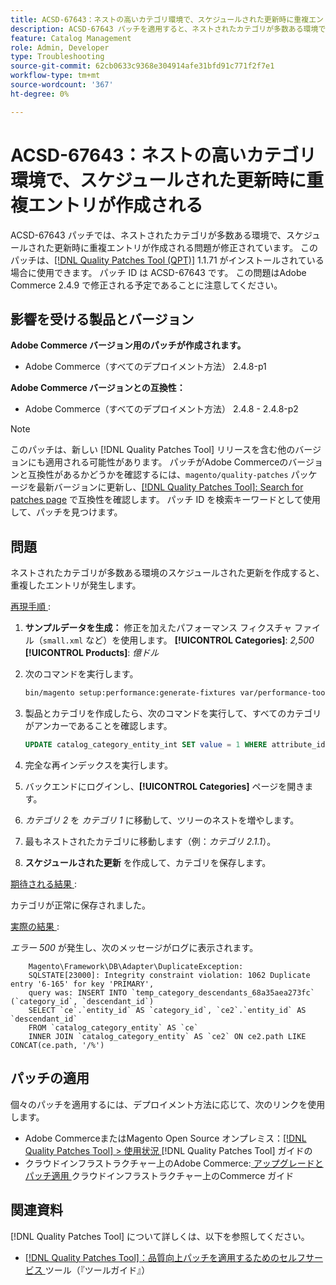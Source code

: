 ```yaml
---
title: ACSD-67643：ネストの高いカテゴリ環境で、スケジュールされた更新時に重複エントリが作成される
description: ACSD-67643 パッチを適用すると、ネストされたカテゴリが多数ある環境で、スケジュールされた更新時に重複エントリが作成されるAdobe Commerceの問題が修正されます。
feature: Catalog Management
role: Admin, Developer
type: Troubleshooting
source-git-commit: 62cb0633c9368e304914afe31bfd91c771f2f7e1
workflow-type: tm+mt
source-wordcount: '367'
ht-degree: 0%

---
```



# ACSD-67643：ネストの高いカテゴリ環境で、スケジュールされた更新時に重複エントリが作成される

ACSD-67643 パッチでは、ネストされたカテゴリが多数ある環境で、スケジュールされた更新時に重複エントリが作成される問題が修正されています。 このパッチは、[[!DNL Quality Patches Tool (QPT)]](/help/tools/quality-patches-tool/quality-patches-tool-to-self-serve-quality-patches.md) 1.1.71 がインストールされている場合に使用できます。 パッチ ID は ACSD-67643 です。 この問題はAdobe Commerce 2.4.9 で修正される予定であることに注意してください。

## 影響を受ける製品とバージョン

**Adobe Commerce バージョン用のパッチが作成されます。**

* Adobe Commerce（すべてのデプロイメント方法） 2.4.8-p1

**Adobe Commerce バージョンとの互換性：**

* Adobe Commerce（すべてのデプロイメント方法） 2.4.8 - 2.4.8-p2

>[!NOTE]
>
>このパッチは、新しい [!DNL Quality Patches Tool] リリースを含む他のバージョンにも適用される可能性があります。 パッチがAdobe Commerceのバージョンと互換性があるかどうかを確認するには、`magento/quality-patches` パッケージを最新バージョンに更新し、[[!DNL Quality Patches Tool]: Search for patches page](https://experienceleague.adobe.com/tools/commerce-quality-patches/index.html) で互換性を確認します。 パッチ ID を検索キーワードとして使用して、パッチを見つけます。

## 問題

ネストされたカテゴリが多数ある環境のスケジュールされた更新を作成すると、重複したエントリが発生します。

<u> 再現手順 </u>:

1. **サンプルデータを生成：**
修正を加えたパフォーマンス フィクスチャ ファイル（`small.xml` など）を使用します。
   **[!UICONTROL Categories]**: *2,500*
   **[!UICONTROL Products]**: *億ドル*

1. 次のコマンドを実行します。

   ```bash
   bin/magento setup:performance:generate-fixtures var/performance-toolkit/profiles/ce/small.xml
   ```

1. 製品とカテゴリを作成したら、次のコマンドを実行して、すべてのカテゴリがアンカーであることを確認します。

   ```sql
   UPDATE catalog_category_entity_int SET value = 1 WHERE attribute_id = (SELECT attribute_id FROM eav_attribute WHERE attribute_code = 'is_anchor');
   ```

1. 完全な再インデックスを実行します。
1. バックエンドにログインし、**[!UICONTROL Categories]** ページを開きます。
1. *カテゴリ 2* を *カテゴリ 1* に移動して、ツリーのネストを増やします。
1. 最もネストされたカテゴリに移動します（例：*カテゴリ 2.1.1*）。
1. **スケジュールされた更新** を作成して、カテゴリを保存します。

<u> 期待される結果 </u>:

カテゴリが正常に保存されました。

<u> 実際の結果 </u>:

*エラー 500* が発生し、次のメッセージがログに表示されます。

```
    Magento\Framework\DB\Adapter\DuplicateException:
    SQLSTATE[23000]: Integrity constraint violation: 1062 Duplicate entry '6-165' for key 'PRIMARY', 
    query was: INSERT INTO `temp_category_descendants_68a35aea273fc` (`category_id`, `descendant_id`)
    SELECT `ce`.`entity_id` AS `category_id`, `ce2`.`entity_id` AS `descendant_id`
    FROM `catalog_category_entity` AS `ce`
    INNER JOIN `catalog_category_entity` AS `ce2` ON ce2.path LIKE CONCAT(ce.path, '/%')
```

## パッチの適用

個々のパッチを適用するには、デプロイメント方法に応じて、次のリンクを使用します。

* Adobe CommerceまたはMagento Open Source オンプレミス：[[!DNL Quality Patches Tool] > 使用状況 ](/help/tools/quality-patches-tool/usage.md)[!DNL Quality Patches Tool] ガイドの
* クラウドインフラストラクチャー上のAdobe Commerce:[ アップグレードとパッチ適用 ](https://experienceleague.adobe.com/docs/commerce-cloud-service/user-guide/develop/upgrade/apply-patches.html) クラウドインフラストラクチャー上のCommerce ガイド

## 関連資料

[!DNL Quality Patches Tool] について詳しくは、以下を参照してください。

* [[!DNL Quality Patches Tool]：品質向上パッチを適用するためのセルフサービス ](/help/tools/quality-patches-tool/quality-patches-tool-to-self-serve-quality-patches.md) ツール（『ツールガイド』）
